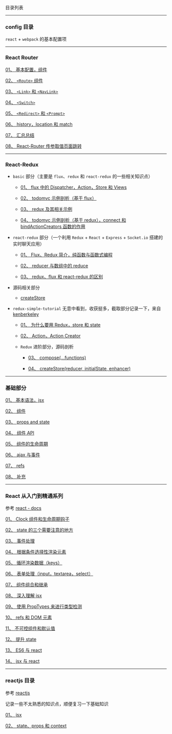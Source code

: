 目录列表

----

### config 目录

`react` + `webpack` 的基本配置项

----


### React Router

[01、 基本配置，组件](https://github.com/hanekaoru/WebLearningNotes/blob/master/react/react-router/note/01.md)

[02、 `<Route>` 组件](https://github.com/hanekaoru/WebLearningNotes/blob/master/react/react-router/note/02.md)
  
[03、 `<Link>` 和 `<NavLink>`](https://github.com/hanekaoru/WebLearningNotes/blob/master/react/react-router/note/03.md)

[04、 `<Switch>`](https://github.com/hanekaoru/WebLearningNotes/blob/master/react/react-router/note/04.md)

[05、 `<Redirect>` 和 `<Prompt>`](https://github.com/hanekaoru/WebLearningNotes/blob/master/react/react-router/note/05.md)

[06、 history，location 和 match](https://github.com/hanekaoru/WebLearningNotes/blob/master/react/react-router/note/06.md)

[07、 汇总总结](https://github.com/hanekaoru/WebLearningNotes/blob/master/react/react-router/note/07.md)

[08、 React-Router 传参取值页面跳转](https://github.com/hanekaoru/WebLearningNotes/blob/master/react/react-router/note/08.md)


----


### React-Redux

* `basic` 部分（主要是 `flux`、`redux` 和 `react-redux` 的一些相关知识点）

  * [01、 flux 中的 Dispatcher，Action，Store 和 Views](https://github.com/hanekaoru/WebLearningNotes/blob/master/react/react-redux/basic/note/01.md)

  * [02、 todomvc 示例剖析（基于 flux）](https://github.com/hanekaoru/WebLearningNotes/blob/master/react/react-redux/basic/note/02.md)

  * [03、 redux 及其相关示例](https://github.com/hanekaoru/WebLearningNotes/blob/master/react/react-redux/basic/note/03.md)

  * [04、 todomvc 示例剖析（基于 redux），connect 和 bindActionCreators 函数的作用](https://github.com/hanekaoru/WebLearningNotes/blob/master/react/react-redux/basic/note/04.md)


* `react-redux` 部分（一个利用 `Redux` + `React` + `Express` + `Socket.io` 搭建的实时聊天应用）

  * [01、 Flux、Redux 简介，纯函数与函数式编程](https://github.com/hanekaoru/WebLearningNotes/blob/master/react/react-redux/react-redux/实时聊天应用/note/01.md)

  * [02、 reducer 与数组中的 reduce](https://github.com/hanekaoru/WebLearningNotes/blob/master/react/react-redux/react-redux/实时聊天应用/note/02.md)
    
  * [03、 redux、flux 和 react-redux 的区别](https://github.com/hanekaoru/WebLearningNotes/blob/master/react/react-redux/react-redux/实时聊天应用/note/03.md)


* 源码相关部分

  * [createStore](https://github.com/hanekaoru/WebLearningNotes/blob/master/react/react-redux/source/01.md)


* `redux-simple-tutorial` 无意中看到，收获挺多，截取部分记录一下，来自[kenberkeley](https://github.com/kenberkeley)

  * [01、 为什么要用 Redux，store 和 state](https://github.com/hanekaoru/WebLearningNotes/blob/master/react/react-redux/redux-simple-tutorial/note/01.md)

  * [02、 Action，Action Creator](https://github.com/hanekaoru/WebLearningNotes/blob/master/react/react-redux/redux-simple-tutorial/note/02.md)

  * `Redux` 进阶部分，源码剖析

    * [03、 compose(...functions)](https://github.com/hanekaoru/WebLearningNotes/blob/master/react/react-redux/redux-simple-tutorial/note/03.md)

    * [04、 createStore(reducer, initialState, enhancer)](https://github.com/hanekaoru/WebLearningNotes/blob/master/react/react-redux/redux-simple-tutorial/note/04.md)
  

----



### 基础部分

[01、 基本语法，jsx](https://github.com/hanekaoru/WebLearningNotes/blob/master/react/note/react基础/note/01.md)

[02、 组件](https://github.com/hanekaoru/WebLearningNotes/blob/master/react/note/react基础/note/02.md)

[03、 props and state](https://github.com/hanekaoru/WebLearningNotes/blob/master/react/note/react基础/note/03.md)

[04、 组件 API](https://github.com/hanekaoru/WebLearningNotes/blob/master/react/note/react基础/note/04.md)

[05、 组件的生命周期](https://github.com/hanekaoru/WebLearningNotes/blob/master/react/note/react基础/note/05.md)

[06、 ajax 与事件](https://github.com/hanekaoru/WebLearningNotes/blob/master/react/note/react基础/note/06.md)

[07、 refs](https://github.com/hanekaoru/WebLearningNotes/blob/master/react/note/react基础/note/07.md)

[08、 补充](https://github.com/hanekaoru/WebLearningNotes/blob/master/react/note/react基础/note/08.md)


----




### React 从入门到精通系列

参考 [react - docs](https://facebook.github.io/react/docs/hello-world.html)

[01、 Clock 组件和生命周期钩子](https://github.com/hanekaoru/WebLearningNotes/blob/master/react/note/入门到精通/note/01.md)

[02、 state 的三个需要注意的地方](https://github.com/hanekaoru/WebLearningNotes/blob/master/react/note/入门到精通/note/02.md)

[03、 事件处理](https://github.com/hanekaoru/WebLearningNotes/blob/master/react/note/入门到精通/note/03.md)

[04、 根据条件选择性渲染元素](https://github.com/hanekaoru/WebLearningNotes/blob/master/react/note/入门到精通/note/04.md)

[05、 循环渲染数据（keys）](https://github.com/hanekaoru/WebLearningNotes/blob/master/react/note/入门到精通/note/05.md)

[06、 表单处理（input，textarea，select）](https://github.com/hanekaoru/WebLearningNotes/blob/master/react/note/入门到精通/note/06.md)

[07、 组件组合和继承](https://github.com/hanekaoru/WebLearningNotes/blob/master/react/note/入门到精通/note/07.md)

[08、 深入理解 jsx](https://github.com/hanekaoru/WebLearningNotes/blob/master/react/note/入门到精通/note/08.md)

[09、 使用 PropTypes 来进行类型检测](https://github.com/hanekaoru/WebLearningNotes/blob/master/react/note/入门到精通/note/09.md)

[10、 refs 和 DOM 元素](https://github.com/hanekaoru/WebLearningNotes/blob/master/react/note/入门到精通/note/10.md)

[11、 不可控组件和默认值](https://github.com/hanekaoru/WebLearningNotes/blob/master/react/note/入门到精通/note/11.md)

[12、 提升 state](https://github.com/hanekaoru/WebLearningNotes/blob/master/react/note/入门到精通/note/12.md)

[13、 ES6 与 react](https://github.com/hanekaoru/WebLearningNotes/blob/master/react/note/入门到精通/note/13.md)

[14、 jsx 与 react](https://github.com/hanekaoru/WebLearningNotes/blob/master/react/note/入门到精通/note/14.md)



----


### reactjs 目录

参考 [reactjs](https://ke.qq.com/course/215047)

记录一些不太熟悉的知识点，顺便复习一下基础知识

[01、 jsx](https://github.com/hanekaoru/WebLearningNotes/blob/master/react/note/reactjs/note/01.md)

[02、 state、props 和 context](https://github.com/hanekaoru/WebLearningNotes/blob/master/react/note/reactjs/note/02.md)











